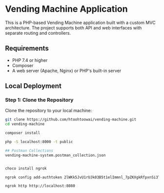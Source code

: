 
# Vending Machine Application

This is a PHP-based Vending Machine application built with a custom MVC architecture. The project supports both API and web interfaces with separate routing and controllers.


## Requirements

- PHP 7.4 or higher
- Composer
- A web server (Apache, Nginx) or PHP's built-in server

## Local Deployment

### Step 1: Clone the Repository

Clone the repository to your local machine:

```bash
git clone https://github.com/htoohtoowai/vending-machine.git
cd vending-machine

composer install

php -S localhost:8000 -t public

## Postman Collections
vending-machine-system.postman_collection.json


choco install ngrok

ngrok config add-authtoken 2lWKk5JvU1rUJk03B5t1elImmnl_7pZKXgkRfpxnSi3Tq5A9X

ngrok http http://localhost:8080